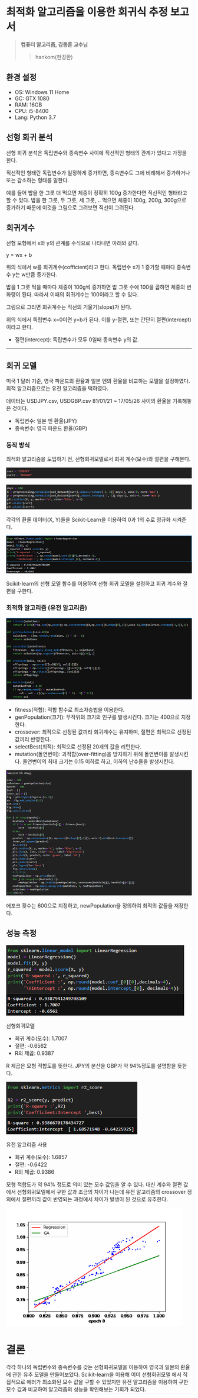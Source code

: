 # 최적화 알고리즘을 이용한 회귀식 추정 보고서

> **컴퓨터 알고리즘, 김동훈 교수님**
>
> > hankom(한경환)

## 환경 설정

- OS: Windows 11 Home
- GC: GTX 1080
- RAM: 16GB
- CPU: i5-8400
- Lang: Python 3.7

## 선형 회귀 분석

선형 회귀 분석은 독립변수와 종속변수 사이에 직선적인 형태의 관계가 있다고 가정을 한다.

직선적인 형태란 독립변수가 일정하게 증가하면, 종속변수도 그에 비례해서 증가하거나 또는 감소하는 형태를 말한다.

예를 들어 밥을 한 그릇 더 먹으면 체중이 정확히 100g 증가한다면 직선적인 형태라고 할 수 있다. 밥을 한 그릇, 두 그릇, 세 그릇, .. 먹으면 체중이 100g, 200g, 300g으로 증가하기 때문에 이것을 그림으로 그려보면 직선이 그려진다.

## 회귀계수

선형 모형에서 x와 y의 관계를 수식으로 나타내면 아래와 같다.

y = wx + b

위의 식에서 w를 회귀계수(cofficient)라고 한다. 독립변수 x가 1 증가할 때마다 종속변수 y는 w만큼 증가한다.

밥을 1 그릇 먹을 때마다 체중이 100g씩 증가하면 밥 그릇 수에 100을 곱하면 체중의 변화량이 된다. 따라서 이때의 회귀계수는 100이라고 할 수 있다.

그림으로 그리면 회귀계수는 직선의 기울기(slope)가 된다.

위의 식에서 독립변수 x=0이면 y=b가 된다. 이를 y-절편, 또는 간단히 절편(intercept)이라고 한다.

- 절편(intercept): 독립변수가 모두 0일때 종속변수 y의 값.

---

## 회귀 모델

미국 1 달러 기준, 영국 파운드의 환율과 일본 엔의 환율을 비교하는 모델을 설정하였다. 최적 알고리즘으로는 유전 알고리즘을 택하였다.

데이터는 USDJPY.csv, USDGBP.csv
81/01/21 ~ 17/05/26 사이의 환율을 기록해놓은 것이다.

- 독립변수: 일본 엔 환율(JPY)
- 종속변수: 영국 파운드 환율(GBP)

### 동작 방식

최적화 알고리즘을 도입하기 전, 선형회귀모델로서 회귀 계수(모수)와 절편을 구해본다.

![1](https://raw.githubusercontent.com/Hankom/Genetic_Linear_Regression/main/img/1.png)

![2](https://raw.githubusercontent.com/Hankom/Genetic_Linear_Regression/main/img/2.png)

각각의 환율 데이터(X, Y)들을 Scikit-Learn을 이용하여 0과 1의 수로 정규화 시켜준다.

![6](https://raw.githubusercontent.com/Hankom/Genetic_Linear_Regression/main/img/6.png)

Scikit-learn의 선형 모델 함수를 이용하여 선형 회귀 모델을 설정하고 회귀 계수와 절편을 구한다.

### 최적화 알고리즘 (유전 알고리즘)

![44](https://raw.githubusercontent.com/Hankom/Genetic_Linear_Regression/main/img/44.png)

- fitness(적합): 적합 함수로 최소자승법을 이용한다.
- genPopulation(크기): 무작위의 크기의 인구를 발생시킨다. 크기는 400으로 지정한다.
- crossover: 최적으로 선정된 값끼리 회귀계수는 유지하며, 절편은 최적으로 선정된 값끼리 반영한다.
- selectBest(최적): 최적으로 선정된 20개의 값을 리턴한다.
- mutation(돌연변이): 과적합(over-fitting)을 방지하기 위해 돌연변이를 발생시킨다. 돌연변이의 최대 크기는 0.15 이하로 하고, 이하의 난수들을 발생시킨다.

![5](https://raw.githubusercontent.com/Hankom/Genetic_Linear_Regression/main/img/5.png)

에포크 횟수는 600으로 지정하고, newPopulation을 정의하여 최적의 값들을 저장한다.

## 성능 측정

![3](https://raw.githubusercontent.com/Hankom/Genetic_Linear_Regression/main/img/33.png)

선형회귀모델

- 회귀 계수(모수): 1.7007
- 절편: -0.6562
- R의 제곱: 0.9387

R 제곱은 모형 적합도를 뜻한다. JPY의 분산을 GBP가 약 94%정도를 설명함을 뜻한다.

![7](https://raw.githubusercontent.com/Hankom/Genetic_Linear_Regression/main/img/7.png)

유전 알고리즘 사용

- 회귀 계수(모수): 1.6857
- 절편: -0.6422
- R의 제곱: 0.9386

모형 적합도가 약 94% 정도로 의미 있는 모수 값임을 알 수 있다. 대신 계수와 절편 값에서 선형회귀모델에서 구한 값과 조금의 차이가 나는데 유전 알고리즘의 crossover 정의에서 절편끼리 값이 반영되는 과정에서 차이가 발생이 된 것으로 유추한다.

![ani](https://raw.githubusercontent.com/Hankom/Genetic_Linear_Regression/main/img/ga_animation.gif)

# 결론

각각 하나의 독립변수와 종속변수를 갖는 선형회귀모델을 이용하여 영국과 일본의 환율에 관한 유추 모델을 만들어보았다. Scikit-learn을 이용해 이미 선형회귀모델 에서 직접적으로 에러가 최소화된 모수 값을 구할 수 있었지만 유전 알고리즘을 이용하여 구한 모수 값과 비교하여 알고리즘의 성능을 확인해보는 기회가 되었다.
